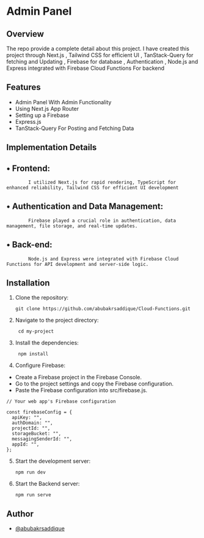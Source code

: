 # Admin Panel

## Overview

The repo provide a complete detail about this project. I have created this project through Next.js , Tailwind CSS for efficient UI , TanStack-Query for fetching and Updating , Firebase for database , Authentication , Node.js and Express integrated with Firebase Cloud Functions For backend

## Features

- Admin Panel With Admin Functionality
- Using Next.js App Router
- Setting up a Firebase
- Express.js
- TanStack-Query For Posting and Fetching Data

## Implementation Details

## • Frontend:

            I utilized Next.js for rapid rendering, TypeScript for enhanced reliability, Tailwind CSS for efficient UI development

## • Authentication and Data Management:

            Firebase played a crucial role in authentication, data management, file storage, and real-time updates.

## • Back-end:

            Node.js and Express were integrated with Firebase Cloud Functions for API development and server-side logic.

## Installation

1. Clone the repository:

   ```shell
   git clone https://github.com/abubakrsaddique/Cloud-Functions.git

   ```

2. Navigate to the project directory:

   ```shell
    cd my-project

   ```

3. Install the dependencies:

   ```shell
    npm install

   ```

4. Configure Firebase:

- Create a Firebase project in the Firebase Console.
- Go to the project settings and copy the Firebase configuration.
- Paste the Firebase configuration into src/firebase.js.

```
// Your web app's Firebase configuration

const firebaseConfig = {
  apiKey: "",
  authDomain: "",
  projectId: "",
  storageBucket: "",
  messagingSenderId: "",
  appId: "",
};
```

5. Start the development server:

   ```shell
   npm run dev

   ```

6. Start the Backend server:

   ```shell
   npm run serve

   ```

## Author

- [@abubakrsaddique](https://github.com/abubakrsaddique)
